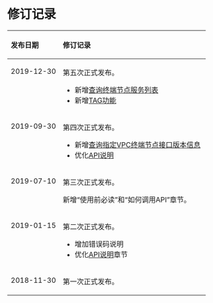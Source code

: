 # 修订记录<a name="zh-cn_topic_0131642057"></a>

<a name="table54702895"></a>
<table><thead align="left"><tr id="row36050926"><th class="cellrowborder" valign="top" width="26.26%" id="mcps1.1.3.1.1"><p id="p34443883"><a name="p34443883"></a><a name="p34443883"></a>发布日期</p>
</th>
<th class="cellrowborder" valign="top" width="73.74000000000001%" id="mcps1.1.3.1.2"><p id="p38491120"><a name="p38491120"></a><a name="p38491120"></a>修订记录</p>
</th>
</tr>
</thead>
<tbody><tr id="row122998331284"><td class="cellrowborder" valign="top" width="26.26%" headers="mcps1.1.3.1.1 "><p id="p14305173314281"><a name="p14305173314281"></a><a name="p14305173314281"></a>2019-12-30</p>
</td>
<td class="cellrowborder" valign="top" width="73.74000000000001%" headers="mcps1.1.3.1.2 "><p id="p18305133313288"><a name="p18305133313288"></a><a name="p18305133313288"></a>第五次正式发布。</p>
<a name="ul102136583111"></a><a name="ul102136583111"></a><ul id="ul102136583111"><li>新增<a href="查询终端节点服务列表.md">查询终端节点服务列表</a></li><li>新增<a href="TAG功能.md">TAG功能</a></li></ul>
</td>
</tr>
<tr id="row18800124319274"><td class="cellrowborder" valign="top" width="26.26%" headers="mcps1.1.3.1.1 "><p id="p15435479277"><a name="p15435479277"></a><a name="p15435479277"></a>2019-09-30</p>
</td>
<td class="cellrowborder" valign="top" width="73.74000000000001%" headers="mcps1.1.3.1.2 "><p id="p16041481283"><a name="p16041481283"></a><a name="p16041481283"></a>第四次正式发布。</p>
<a name="ul17904132752812"></a><a name="ul17904132752812"></a><ul id="ul17904132752812"><li>新增<a href="查询指定VPC终端节点接口版本信息.md">查询指定VPC终端节点接口版本信息</a></li><li>优化<a href="API说明.md">API说明</a></li></ul>
</td>
</tr>
<tr id="row197778454198"><td class="cellrowborder" valign="top" width="26.26%" headers="mcps1.1.3.1.1 "><p id="p753814692313"><a name="p753814692313"></a><a name="p753814692313"></a>2019-07-10</p>
</td>
<td class="cellrowborder" valign="top" width="73.74000000000001%" headers="mcps1.1.3.1.2 "><p id="p125383469237"><a name="p125383469237"></a><a name="p125383469237"></a>第三次正式发布。</p>
<p id="p6671161414267"><a name="p6671161414267"></a><a name="p6671161414267"></a>新增“使用前必读”和“如何调用API”章节。</p>
</td>
</tr>
<tr id="row81800281227"><td class="cellrowborder" valign="top" width="26.26%" headers="mcps1.1.3.1.1 "><p id="p9181152813226"><a name="p9181152813226"></a><a name="p9181152813226"></a>2019-01-15</p>
</td>
<td class="cellrowborder" valign="top" width="73.74000000000001%" headers="mcps1.1.3.1.2 "><p id="p8181172882217"><a name="p8181172882217"></a><a name="p8181172882217"></a>第二次正式发布。</p>
<a name="ul10932914112311"></a><a name="ul10932914112311"></a><ul id="ul10932914112311"><li>增加错误码说明</li><li>优化<a href="API说明.md">API说明</a>章节</li></ul>
</td>
</tr>
<tr id="row30773030"><td class="cellrowborder" valign="top" width="26.26%" headers="mcps1.1.3.1.1 "><p id="p9587508"><a name="p9587508"></a><a name="p9587508"></a>2018-11-30</p>
</td>
<td class="cellrowborder" valign="top" width="73.74000000000001%" headers="mcps1.1.3.1.2 "><p id="p38390723"><a name="p38390723"></a><a name="p38390723"></a>第一次正式发布。</p>
</td>
</tr>
</tbody>
</table>

